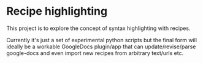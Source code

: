 # Recipe highlighting

This project is to explore the concept of syntax highlighting with recipes.

Currently it's just a set of experimental python scripts but the final form will ideally be a workable GoogleDocs plugin/app that can update/revise/parse google-docs and even import new recipes from arbitrary text/urls etc.